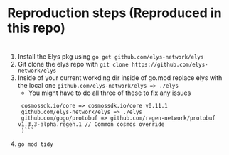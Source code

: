 # Reproduction steps (Reproduced in this repo)

#
1. Install the Elys pkg using `go get github.com/elys-network/elys`
2. Git clone the elys repo with `git clone https://github.com/elys-network/elys`
3. Inside of your current workding dir inside of go.mod replace elys with the local one 
`github.com/elys-network/elys => ./elys`
   - You might have to do all three of these to fix any issues
   ```replace (
	cosmossdk.io/core => cosmossdk.io/core v0.11.1
	github.com/elys-network/elys => ./elys
	github.com/gogo/protobuf => github.com/regen-network/protobuf v1.3.3-alpha.regen.1 // Common cosmos override
    )```

4. `go mod tidy`
